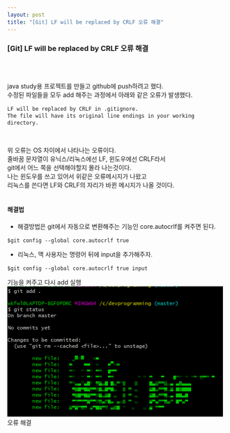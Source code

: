 ```yaml
---
layout: post
title: "[Git] LF will be replaced by CRLF 오류 해결"
---
```

### [Git] LF will be replaced by CRLF 오류 해결
<br><br>

java study용 프로젝트를 만들고 github에 push하려고 했다.<br>
수정된 파일들을 모두 add 해주는 과정에서 아래와 같은 오류가 발생했다.<br>
```
LF will be replaced by CRLF in .gitignore.
The file will have its original line endings in your working directory.
```
<br>

위 오류는 OS 차이에서 나타나는 오류이다.<br>
줄바꿈 문자열이 유닉스/리눅스에선 LF, 윈도우에선 CRLF라서<br>
git에서 어느 쪽을 선택해야할지 몰라 나는것이다.<br>
나는 윈도우를 쓰고 있어서 위같은 오류메시지가 나왔고<br>
리눅스를 쓴다면 LF와 CRLF의 자리가 바뀐 메시지가 나올 것이다.<br>
<br>

#### 해결법
* 해결방법은 git에서 자동으로 변환해주는 기능인 core.autocrlf를 켜주면 된다.
```
$git config --global core.autocrlf true
```
* 리눅스, 맥 사용자는 명령어 뒤에 input을 추가해주자.
```
$git config --global core.autocrlf true input
```
기능을 켜주고 다시 add 실행<br>
![giterror](/img/giterror1/image3.png)
<br>
오류 해결